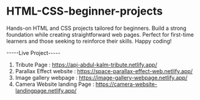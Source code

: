 # HTML-CSS-beginner-projects

Hands-on HTML and CSS projects tailored for beginners. Build a strong foundation while creating straightforward web pages.
Perfect for first-time learners and those seeking to reinforce their skills. Happy coding!

-----Live Project-----
1. Tribute Page : https://apj-abdul-kalm-tribute.netlify.app/
2. Parallax Effect website : https://space-parallax-effect-web.netlify.app/
3. Image gallery webpage : https://image-gallery-webpage.netlify.app/
4. Camera Website landing Page : https://camera-website-landingpage.netlify.app/
